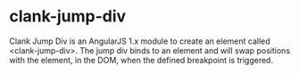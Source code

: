 # clank-jump-div
Clank Jump Div is an AngularJS 1.x module to create an element called &lt;clank-jump-div>. The jump div binds to an element and will swap positions with the element, in the DOM, when the defined breakpoint is triggered.
